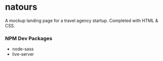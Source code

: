 # natours
A mockup landing page for a travel agency startup. Completed with HTML &amp; CSS.

### NPM Dev Packages
- node-sass
- live-server